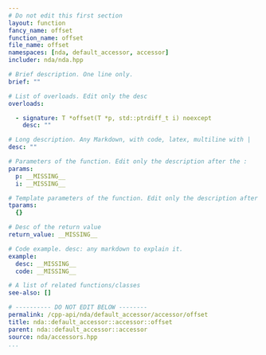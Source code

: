 ```yaml
---
# Do not edit this first section
layout: function
fancy_name: offset
function_name: offset
file_name: offset
namespaces: [nda, default_accessor, accessor]
includer: nda/nda.hpp

# Brief description. One line only.
brief: ""

# List of overloads. Edit only the desc
overloads:

  - signature: T *offset(T *p, std::ptrdiff_t i) noexcept
    desc: ""

# Long description. Any Markdown, with code, latex, multiline with |
desc: ""

# Parameters of the function. Edit only the description after the :
params:
  p: __MISSING__
  i: __MISSING__

# Template parameters of the function. Edit only the description after the :
tparams:
  {}

# Desc of the return value
return_value: __MISSING__

# Code example. desc: any markdown to explain it.
example:
  desc: __MISSING__
  code: __MISSING__

# A list of related functions/classes
see-also: []

# ---------- DO NOT EDIT BELOW --------
permalink: /cpp-api/nda/default_accessor/accessor/offset
title: nda::default_accessor::accessor::offset
parent: nda::default_accessor::accessor
source: nda/accessors.hpp
...
```


